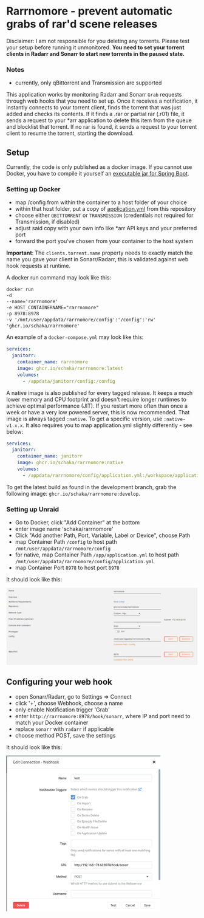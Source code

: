 # Rarrnomore - prevent automatic grabs of rar'd scene releases

Disclaimer: I am not responsible for you deleting any torrents. Please test your setup before running it unmonitored.
**You need to set your torrent clients in Radarr and Sonarr to start new torrents in the paused state.**

### Notes
- currently, only qBittorrent and Transmission are supported

This application works by monitoring Radarr and Sonarr `Grab` requests through web hooks that you need to set up. 
Once it receives a notification, it instantly connects to your torrent client, finds the torrent that was just added and checks its contents.
If it finds a .rar or partial rar (.r01) file, it sends a request to your *arr application to delete this item from the queue and blocklist that torrent.
If no rar is found, it sends a request to your torrent client to resume the torrent, starting the download.

## Setup
Currently, the code is only published as a docker image. If you cannot use Docker, you have to compile it yourself an [executable jar for Spring Boot](https://docs.spring.io/spring-boot/docs/current/reference/html/executable-jar.html).

### Setting up Docker
- map /config from within the container to a host folder of your choice
- within that host folder, put a copy of [application.yml](https://github.com/Schaka/rarrnomore/blob/main/src/main/resources/application.yml) from this repository
- choose either `QBITTORRENT` or `TRANSMISSION` (credentials not required for Transmission, if disabled)
- adjust said copy with your own info like *arr API keys and your preferred port
- forward the port you've chosen from your container to the host system

**Important**: The `clients.torrent.name` property needs to exactly match the name you gave your client in Sonarr/Radarr, this is validated against web hook requests at runtime.

A docker run command may look like this:
```
docker run
-d
--name='rarrnomore'
-e HOST_CONTAINERNAME="rarrnomore"
-p 8978:8978
-v '/mnt/user/appdata/rarrnomore/config':'/config':'rw' 'ghcr.io/schaka/rarrnomore'
```

An example of a `docker-compose.yml` may look like this:

```yml
services:
  janitorr:
    container_name: rarrnomore
    image: ghcr.io/schaka/rarrnomore:latest
    volumes:
      - /appdata/janitorr/config:/config
```

A native image is also published for every tagged release. It keeps a much lower memory and CPU footprint and doesn't require longer runtimes to achieve optimal performance (JIT).
If you restart more often than once a week or have a very low powered server, this is now recommended.
That image is always tagged `:native`. To get a specific version, use `:native-v1.x.x`.
It also requires you to map application.yml slightly differently - see below:

```yml
services:
  janitorr:
    container_name: janitorr
    image: ghcr.io/schaka/rarrnomore:native
    volumes:
      - /appdata/rarrnomore/config/application.yml:/workspace/application.yml
```

To get the latest build as found in the development branch, grab the following image: `ghcr.io/schaka/rarrnomore:develop`.

### Setting up Unraid
- Go to Docker, click "Add Container" at the bottom
- enter image name 'schaka/rarrnomore'
- Click "Add another Path, Port, Variable, Label or Device", choose Path
- map Container Path `/config` to host path `/mnt/user/appdata/rarrnomore/config`
- for native, map Container Path `/app/application.yml` to host path `/mnt/user/appdata/rarrnomore/config/application.yml`
- map Container Port `8978` to host port `8978`

It should look like this:

![unraid](docs/img/unraid.png)

## Configuring your web hook
- open Sonarr/Radarr, go to Settings => Connect
- click '+', choose Webhook, choose a name
- only enable Notification trigger 'Grab'
- enter `http://rarrnomore:8978/hook/sonarr`, where IP and port need to match your Docker container
- replace `sonarr` with `radarr` if applicable
- choose method POST, save the settings

It should look like this:

![webhook](docs/img/webhook.png)
